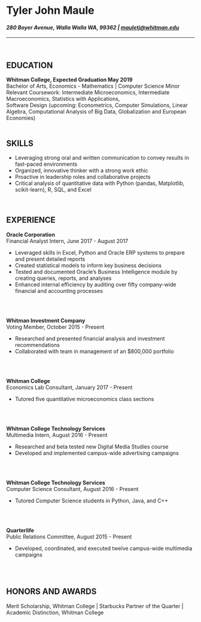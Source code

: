 # Tyler John Maule
#### *280 Boyer Avenue, Walla Walla WA, 99362 | mauletj@whitman.edu*
---

<br>

## **EDUCATION**  
**Whitman College, Expected Graduation May 2019**  
Bachelor of Arts, Economics - Mathematics | Computer Science Minor  
Relevant Coursework: Intermediate Microeconomics, Intermediate Macroeconomics, Statistics with Applications,  
Software Design (upcoming: Econometrics, Computer Simulations, Linear Algebra, Computational Analysis of Big Data, Globalization and European Economies)  
<br>

## **SKILLS**
- Leveraging strong oral and written communication to convey results in fast-paced environments
-  Organized, innovative thinker with a strong work ethic
-  Proactive in leadership roles and collaborative projects
-  Critical analysis of quantitative data with Python (pandas, Matplotlib, scikit-learn), R, SQL, and Excel
<br>

## **EXPERIENCE**  

**Oracle Corporation**  
Financial Analyst Intern, June 2017 - August 2017
-  Leveraged skills in Excel, Python and Oracle ERP systems to prepare and present detailed reports
-  Created statistical models to inform key business decisions
-  Tested and documented Oracle’s Business Intelligence module by creating queries, reports, and analyses
-  Enhanced internal efficiency by auditing over fifty company-wide financial and accounting processes
<br>
<br>

**Whitman Investment Company**  
Voting Member, October 2015 - Present
-  Researched and presented financial analysis and investment recommendations
-  Collaborated with team in management of an $800,000 portfolio
<br>
<br>

**Whitman College**  
Economics Lab Consultant, January 2017 - Present
-  Tutored five quantitative microeconomics class sections
<br>
<br>


**Whitman College Technology Services**  
Multimedia Intern, August 2016 - Present  
- Researched and beta tested new Digital Media Studies course
- Developed and implemented campus-wide advertising campaigns
<br>
<br>

**Whitman College Technology Services**   
Computer Science Consultant, August 2016 - Present  
- Tutored Computer Science students in Python, Java, and C++
<br>
<br>

**Quarterlife**  
Public Relations Committee, August 2015 - Present  
-  Developed, coordinated, and executed twelve campus-wide multimedia campaigns
<br>
<br>

## **HONORS AND AWARDS**  
Merit Scholarship, Whitman College | Starbucks Partner of the Quarter | Academic Distinction, Whitman College
